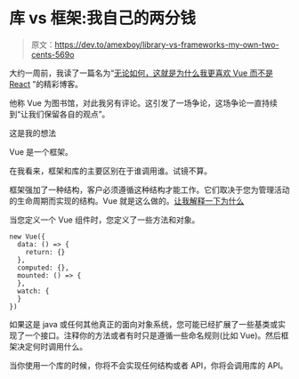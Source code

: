 # 库 vs 框架:我自己的两分钱

> 原文：<https://dev.to/amexboy/library-vs-frameworks-my-own-two-cents-569o>

大约一周前，我读了一篇名为“[无论如何，这就是为什么我更喜欢 Vue 而不是 React](https://itnext.io/anyway-this-is-why-i-prefer-vue-over-react-ad2653595fc5) ”的精彩博客。

他称 Vue 为图书馆，对此我另有评论。这引发了一场争论，这场争论一直持续到“让我们保留各自的观点”。

这是我的想法

Vue 是一个框架。

在我看来，框架和库的主要区别在于谁调用谁。试镜不算。

框架强加了一种结构，客户必须遵循这种结构才能工作。它们取决于您为管理活动的生命周期而实现的结构。Vue 就是这么做的。[让我解释一下为什么](https://www.youtube.com/watch?v=KdlYHsMe2rk)

当您定义一个 Vue 组件时，您定义了一些方法和对象。

```
new Vue({
  data: () => {
    return: {}
  },
  computed: {},
  mounted: () => {
  }, 
  watch: {
  }
}) 
```

如果这是 java 或任何其他真正的面向对象系统，您可能已经扩展了一些基类或实现了一个接口。注释你的方法或者有时只是遵循一些命名规则(比如 Vue)。然后框架决定何时调用什么。

当你使用一个库的时候，你将不会实现任何结构或者 API，你将会调用库的 API。